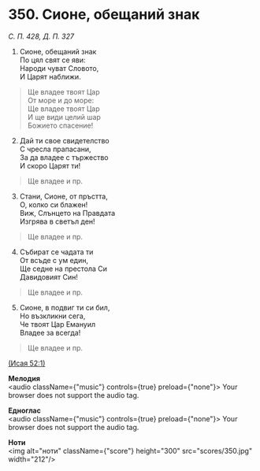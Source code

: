 # 350. Сионе, обещаний знак  

*С. П. 428, Д. П. 327*  

1. Сионе, обещаний знак  
По цял свят се яви:  
Народи чуват Словото,  
И Царят наближи.  

> Ще владее твоят Цар  
> От море и до море:  
> Ще владее твоят Цар  
> И ще види целий шар  
> Божието спасение!  

2. Дай ти свое свидетелство  
С чресла прапасани,  
За да владее с тържество  
И скоро Царят ти!  

> Ще владее и пр.  

3. Стани, Сионе, от пръстта,  
О, колко си блажен!  
Виж, Слънцето на Правдата  
Изгрява в светъл ден!  

> Ще владее и пр.  

4. Събират се чадата ти  
От всъде с ум един,  
Ще седне на престола Си  
Давидовият Син!  

> Ще владее и пр.  

5. Сионе, в подвиг ти си бил,  
Но възкликни сега,  
Че твоят Цар Емануил  
Владее за всегда!  

> Ще владее и пр.  

[(Исая 52:1)](http://biblia.bg/index.php?k=23&g=52&s=1)  

__Мелодия__  
<audio className={"music"} controls={true} preload={"none"}><source src="mp3/350.mp3" type="audio/mpeg"/>
Your browser does not support the audio tag.
</audio>  

__Едноглас__  
<audio className={"music"} controls={true} preload={"none"}><source src="transp/350.mp3" type="audio/mpeg"/>
Your browser does not support the audio tag.
</audio>  

__Ноти__  
<img alt="ноти" className={"score"} height="300" src="scores/350.jpg" width="212"/>
